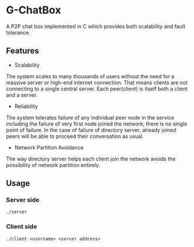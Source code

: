 # G-ChatBox

A P2P chat box implemented in C which provides both scalability and fault tolerance.

## Features

* Scalability

The system scales to many thousands of users without the need for a massive 
server or high-end internet connection. That means clients are not connecting 
to a single central server. Each peer(client) is itself both a client and a
server.

* Reliability

The system tolerates failure of any individual peer node in the service
including the failure of very first node joined the network; there 
is no single point of failure. In the case of failure of directory server,
already joined peers will be able to proceed their conversation as usual.

* Network Partition Avoidance

The way directory server helps each client join the network avoids the
possibility of network partition entirely.


## Usage

### Server side

```
./server
```

### Client side

```
./client <username> <server address>
```
